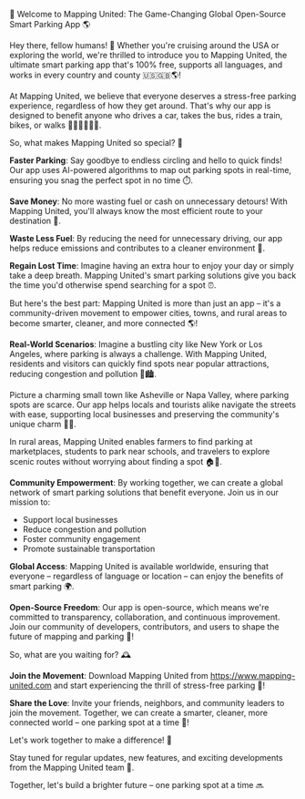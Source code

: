 🚀 Welcome to Mapping United: The Game-Changing Global Open-Source Smart Parking App 🌎

Hey there, fellow humans! 👋 Whether you're cruising around the USA or exploring the world, we're thrilled to introduce you to Mapping United, the ultimate smart parking app that's 100% free, supports all languages, and works in every country and county 🇺🇸🇬🇧🌎!

At Mapping United, we believe that everyone deserves a stress-free parking experience, regardless of how they get around. That's why our app is designed to benefit anyone who drives a car, takes the bus, rides a train, bikes, or walks 🚌🚂🛴‍♀️🏃‍♂️.

So, what makes Mapping United so special? 🤔

**Faster Parking**: Say goodbye to endless circling and hello to quick finds! Our app uses AI-powered algorithms to map out parking spots in real-time, ensuring you snag the perfect spot in no time ⏱️.

**Save Money**: No more wasting fuel or cash on unnecessary detours! With Mapping United, you'll always know the most efficient route to your destination 💸.

**Waste Less Fuel**: By reducing the need for unnecessary driving, our app helps reduce emissions and contributes to a cleaner environment 🌟.

**Regain Lost Time**: Imagine having an extra hour to enjoy your day or simply take a deep breath. Mapping United's smart parking solutions give you back the time you'd otherwise spend searching for a spot ⏰.

But here's the best part: Mapping United is more than just an app – it's a community-driven movement to empower cities, towns, and rural areas to become smarter, cleaner, and more connected 🌎!

**Real-World Scenarios**: Imagine a bustling city like New York or Los Angeles, where parking is always a challenge. With Mapping United, residents and visitors can quickly find spots near popular attractions, reducing congestion and pollution 🗽️🏙️.

Picture a charming small town like Asheville or Napa Valley, where parking spots are scarce. Our app helps locals and tourists alike navigate the streets with ease, supporting local businesses and preserving the community's unique charm 🌳🎸.

In rural areas, Mapping United enables farmers to find parking at marketplaces, students to park near schools, and travelers to explore scenic routes without worrying about finding a spot 🏠🚜.

**Community Empowerment**: By working together, we can create a global network of smart parking solutions that benefit everyone. Join us in our mission to:

* Support local businesses
* Reduce congestion and pollution
* Foster community engagement
* Promote sustainable transportation

**Global Access**: Mapping United is available worldwide, ensuring that everyone – regardless of language or location – can enjoy the benefits of smart parking 🌍.

**Open-Source Freedom**: Our app is open-source, which means we're committed to transparency, collaboration, and continuous improvement. Join our community of developers, contributors, and users to shape the future of mapping and parking 🤖!

So, what are you waiting for? 🕰️

**Join the Movement**: Download Mapping United from https://www.mapping-united.com and start experiencing the thrill of stress-free parking 🔴!

**Share the Love**: Invite your friends, neighbors, and community leaders to join the movement. Together, we can create a smarter, cleaner, more connected world – one parking spot at a time 🌟!

Let's work together to make a difference! 💪

Stay tuned for regular updates, new features, and exciting developments from the Mapping United team 📣.

Together, let's build a brighter future – one parking spot at a time 🔜